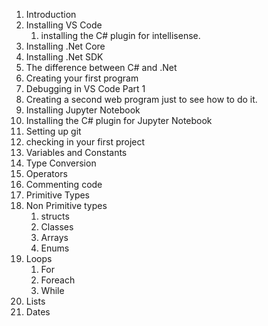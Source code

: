 1. Introduction
2. Installing VS Code
	1. installing the C# plugin for intellisense. 
3. Installing .Net Core
4. Installing .Net SDK
5. The difference between C# and .Net
6. Creating your first program
7. Debugging in VS Code Part 1
8. Creating a second web program just to see how to do it. 
9. Installing Jupyter Notebook
10. Installing the C# plugin for Jupyter Notebook
11. Setting up git
12. checking in your first project
13. Variables and Constants
14. Type Conversion
15. Operators
16. Commenting code
17. Primitive Types
18. Non Primitive types
	1. structs
	2. Classes 
	3. Arrays
	4. Enums
19. Loops
	1. For
	2. Foreach
	3. While
20. Lists
21. Dates
